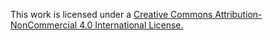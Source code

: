 This work is licensed under a <a href="https://creativecommons.org/licenses/by-nc/4.0/">Creative Commons Attribution-NonCommercial 4.0 International License.</a>
